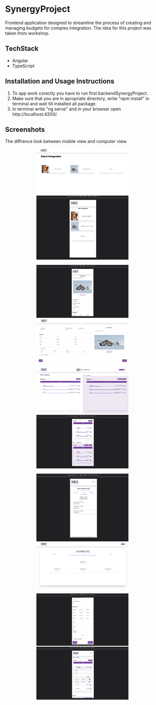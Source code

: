 # SynergyProject

Frontend application designed to streamline the process of creating and managing budgets for compies integration.
The idea for this project was taken from workshop.

## TechStack
- Angular 
- TypeScript

## Installation and Usage Instructions
1. To app work corectly you have to run first backendSynergyProject.
3. Make sure that you are in apropriate directory, write "npm install" in terminal and wait till installed all package.
4. In terminal write "ng serve" and in your browser open http://localhost:4200/.

## Screenshots
The diffrence look between mobile view and computer view.
<p align="center">
  <img src="screenshots/home2.png" width="300px" alt="">
  <img src="screenshots/home.png" width="300px" alt="">
</p>

<p align="center">
  <img src="screenshots/newIntegraion2.png" width="300px" alt="">
  <img src="screenshots/newIntegration.png" width="300px" alt="">
</p>

<p align="center">
  <img src="screenshots/newDetail.png" width="300px" alt="">
  <img src="screenshots/newDetail2.png" width="300px" alt="">
</p>

<p align="center">
  <img src="screenshots/summary.png" width="300px" alt="">
  <img src="screenshots/summary2.png" width="300px" alt="">
</p>

<p align="center">
  <img src="screenshots/newDetail3.png" width="300px" alt="">
  <img src="screenshots/newDetail4.png" width="300px" alt="">
</p>



